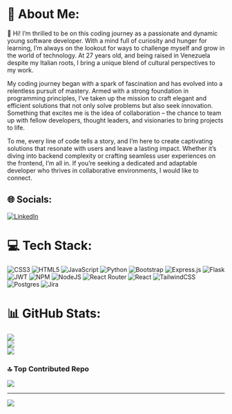 # 💫 About Me:
👋 Hi! I’m thrilled to be on this coding journey as a passionate and dynamic young software developer. With a mind full of curiosity and hunger for learning, I’m always on the lookout for ways to challenge myself and grow in the world of technology. At 27 years old, and being raised in Venezuela despite my Italian roots, I bring a unique blend of cultural perspectives to my work.

My coding journey began with a spark of fascination and has evolved into a relentless pursuit of mastery. Armed with a strong foundation in programming principles, I’ve taken up the mission to craft elegant and efficient solutions that not only solve problems but also seek innovation. Something that excites me is the idea of collaboration – the chance to team up with fellow developers, thought leaders, and visionaries to bring projects to life.

To me, every line of code tells a story, and I’m here to create captivating solutions that resonate with users and leave a lasting impact. Whether it’s diving into backend complexity or crafting seamless user experiences on the frontend, I’m all in. If you’re seeking a dedicated and adaptable developer who thrives in collaborative environments, I would like to connect.


## 🌐 Socials:
[![LinkedIn](https://img.shields.io/badge/LinkedIn-%230077B5.svg?logo=linkedin&logoColor=white)](https://linkedin.com/in/jzangarinim) 

# 💻 Tech Stack:
![CSS3](https://img.shields.io/badge/css3-%231572B6.svg?style=flat&logo=css3&logoColor=white) ![HTML5](https://img.shields.io/badge/html5-%23E34F26.svg?style=flat&logo=html5&logoColor=white) ![JavaScript](https://img.shields.io/badge/javascript-%23323330.svg?style=flat&logo=javascript&logoColor=%23F7DF1E) ![Python](https://img.shields.io/badge/python-3670A0?style=flat&logo=python&logoColor=ffdd54) ![Bootstrap](https://img.shields.io/badge/bootstrap-%23563D7C.svg?style=flat&logo=bootstrap&logoColor=white) ![Express.js](https://img.shields.io/badge/express.js-%23404d59.svg?style=flat&logo=express&logoColor=%2361DAFB) ![Flask](https://img.shields.io/badge/flask-%23000.svg?style=flat&logo=flask&logoColor=white) ![JWT](https://img.shields.io/badge/JWT-black?style=flat&logo=JSON%20web%20tokens) ![NPM](https://img.shields.io/badge/NPM-%23000000.svg?style=flat&logo=npm&logoColor=white) ![NodeJS](https://img.shields.io/badge/node.js-6DA55F?style=flat&logo=node.js&logoColor=white) ![React Router](https://img.shields.io/badge/React_Router-CA4245?style=flat&logo=react-router&logoColor=white) ![React](https://img.shields.io/badge/react-%2320232a.svg?style=flat&logo=react&logoColor=%2361DAFB) ![TailwindCSS](https://img.shields.io/badge/tailwindcss-%2338B2AC.svg?style=flat&logo=tailwind-css&logoColor=white) ![Postgres](https://img.shields.io/badge/postgres-%23316192.svg?style=flat&logo=postgresql&logoColor=white) ![Jira](https://img.shields.io/badge/jira-%230A0FFF.svg?style=flat&logo=jira&logoColor=white)
# 📊 GitHub Stats:
![](https://github-readme-stats.vercel.app/api?username=jzangarinim&theme=nightowl&hide_border=false&include_all_commits=true&count_private=true)<br/>
![](https://github-readme-streak-stats.herokuapp.com/?user=jzangarinim&theme=nightowl&hide_border=false)<br/>
![](https://github-readme-stats.vercel.app/api/top-langs/?username=jzangarinim&theme=nightowl&hide_border=false&include_all_commits=true&count_private=true&layout=compact)

### 🔝 Top Contributed Repo
![](https://github-contributor-stats.vercel.app/api?username=jzangarinim&limit=5&theme=dark&combine_all_yearly_contributions=true)

---
[![](https://visitcount.itsvg.in/api?id=jzangarinim&icon=0&color=6)](https://visitcount.itsvg.in)

<!-- Proudly created with GPRM ( https://gprm.itsvg.in ) -->
